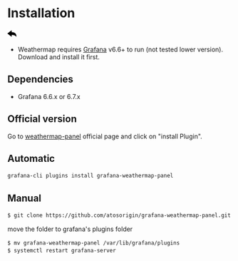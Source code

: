 # Installation
[![](../../screenshots/other/Go-back.png)](README.md)


* Weathermap requires [Grafana](https://www.grafana.com/) v6.6+ to run (not tested lower version). Download and install it first.

## Dependencies

- Grafana 6.6.x or 6.7.x


## Official version

Go to [weathermap-panel](https://grafana.com/plugins/grafana-weathermap-panel) official page and click on "install Plugin".


## Automatic

```sh
grafana-cli plugins install grafana-weathermap-panel
```

## Manual

```sh
$ git clone https://github.com/atosorigin/grafana-weathermap-panel.git
```

move the folder to grafana's plugins folder


```sh
$ mv grafana-weathermap-panel /var/lib/grafana/plugins
$ systemctl restart grafana-server
```

